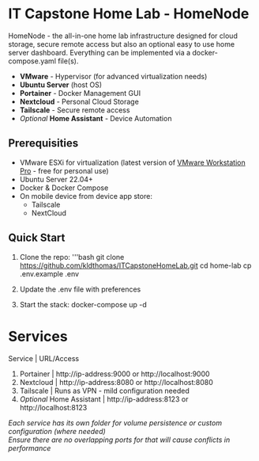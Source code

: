 # IT Capstone Home Lab - HomeNode
HomeNode - the all-in-one home lab infrastructure designed for cloud storage, secure remote access but also an optional easy to use home server dashboard. Everything can be implemented via a docker-compose.yaml file(s). 

- **VMware** - Hypervisor (for advanced virtualization needs)
- **Ubuntu Server** (host OS)
- **Portainer** - Docker Management GUI
- **Nextcloud** - Personal Cloud Storage
- **Tailscale** - Secure remote access
- *Optional* **Home Assistant** - Device Automation


## Prerequisities

- VMware ESXi for virtualization (latest version of [VMware Workstation Pro]([url](https://www.vmware.com/products/desktop-hypervisor/workstation-and-fusion)) - free for personal use) 
- Ubuntu Server 22.04+
- Docker & Docker Compose
- On mobile device from device app store:
    - Tailscale
    - NextCloud

## Quick Start
1. Clone the repo: 
'''bash 
git clone https://github.com/kldthomas/ITCapstoneHomeLab.git
cd home-lab
cp .env.example .env

2. Update the .env file with preferences
3. Start the stack: 
docker-compose up -d

# Services 

Service  |  URL/Access

1. Portainer | http://ip-address:9000 or http://localhost:9000
2. Nextcloud | http://ip-address:8080 or http://localhost:8080
3. Tailscale | Runs as VPN - mild configuration needed 
4. *Optional* Home Assistant | http://ip-address:8123 or http://localhost:8123

*Each service has its own folder for volume persistence or custom configuration (where needed)*  
*Ensure there are no overlapping ports for that will cause conflicts in performance* 
